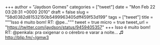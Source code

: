 
+++
author = "Jaydson Gomes"
categories = ["tweet"]
date = "Mon Feb 22 03:28:31 +0000 2010"
draft = false
slug = "58d0382d81532150b5499963405dff459f53d199"
tags = ["tweet"]
title = """Isso é muito bom! RT: @pe..."""
tweet = true
micro = true
tweet_url = "https://twitter.com/jaydson/status/9459405357"
+++
Isso é muito bom! RT: @penkala: pra oxigenar o o cérebro e varar a noite... ♫ http://blip.fm/~lgmw3
